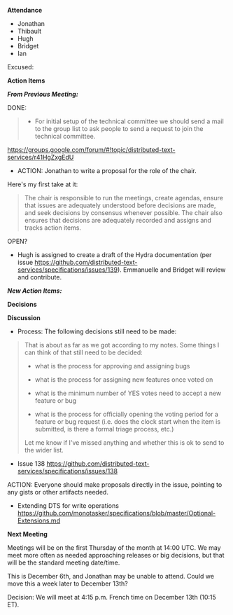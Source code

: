 **Attendance**

- Jonathan
- Thibault
- Hugh
- Bridget
- Ian

Excused:

**Action Items**

***From Previous Meeting:***


DONE:

> * For initial setup of the technical committee we should send a mail 
> to the group list to ask people to send a request to join the 
> technical committee.

https://groups.google.com/forum/#!topic/distributed-text-services/r41HgZxgEdU

* ACTION:  Jonathan to write a proposal for the role of the chair.

Here's my first take at it:

> The chair is responsible to run the meetings, create agendas,  ensure that issues are adequately understood before decisions are made, and seek decisions by consensus whenever possible.  The chair also ensures that decisions are adequately recorded and assigns and tracks action items.



OPEN?

* Hugh is assigned to create a draft of the Hydra documentation (per issue https://github.com/distributed-text-services/specifications/issues/139). Emmanuelle and Bridget will review and contribute.


***New Action Items:***

**Decisions**

**Discussion**

* Process: The following decisions still need to be made:

> That is about as far as we got according to my notes. Some things I 
> can think of that still need to be decided:
>
> - what is the process for approving and assigning bugs
>
> - what is the process for assigning new features once voted on
>
> - what is the minimum number of YES votes need to accept a new feature 
> or bug
>
> - what is the process for officially opening the voting period for a 
> feature or bug request (i.e. does the clock start when the item is 
> submitted, is there a formal triage process, etc.)
>
>
> Let me know if I've missed anything and whether this is ok to send to 
> the wider list.


* Issue 138
https://github.com/distributed-text-services/specifications/issues/138

ACTION:  Everyone should make proposals directly in the issue, pointing to any gists or other artifacts needed.

* Extending DTS for write operations
https://github.com/monotasker/specifications/blob/master/Optional-Extensions.md

**Next Meeting**

Meetings will be on the first Thursday of the month at 14:00 UTC. We may meet more often as needed approaching releases or big decisions, but that will be the standard meeting date/time.

This is December 6th, and Jonathan may be unable to attend. Could we move this a week later to December 13th?

Decision:  We will meet at 4:15 p.m. French time on December 13th (10:15 ET).
